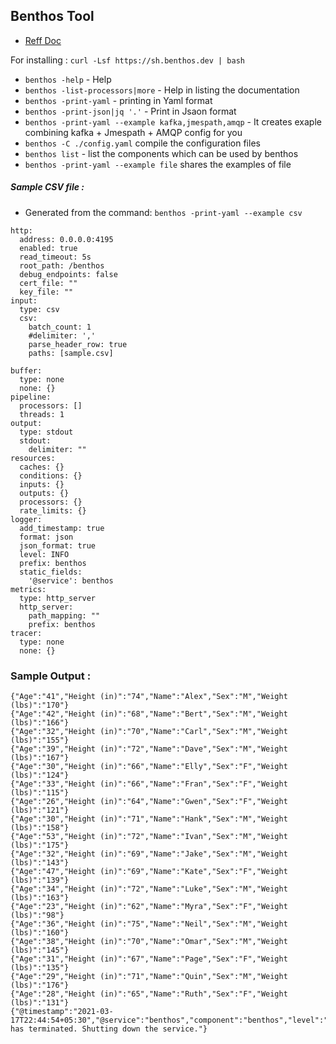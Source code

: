 ## Benthos Tool
- [Reff Doc](https://www.benthos.dev/docs/about)

For installing : `curl -Lsf https://sh.benthos.dev | bash`

- `benthos -help` - Help
- `benthos -list-processors|more` - Help in listing the documentation
- `benthos -print-yaml` - printing in Yaml format
- `benthos -print-json|jq '.'` - Print in Jsaon format
- `benthos -print-yaml --example kafka,jmespath,amqp` - It creates exaple combining kafka + Jmespath + AMQP config for you
- `benthos -C ./config.yaml` compile the configuration files
- `benthos list` - list the components which can be used by benthos
- `benthos -print-yaml --example file` shares the examples of file 


##### Sample CSV file :
- Generated from the command: `benthos -print-yaml --example csv`
```
http:
  address: 0.0.0.0:4195
  enabled: true
  read_timeout: 5s
  root_path: /benthos
  debug_endpoints: false
  cert_file: ""
  key_file: ""
input:
  type: csv
  csv:
    batch_count: 1
    #delimiter: ','
    parse_header_row: true
    paths: [sample.csv]
    
buffer:
  type: none
  none: {}
pipeline:
  processors: []
  threads: 1
output:
  type: stdout
  stdout:
    delimiter: ""
resources:
  caches: {}
  conditions: {}
  inputs: {}
  outputs: {}
  processors: {}
  rate_limits: {}
logger:
  add_timestamp: true
  format: json
  json_format: true
  level: INFO
  prefix: benthos
  static_fields:
    '@service': benthos
metrics:
  type: http_server
  http_server:
    path_mapping: ""
    prefix: benthos
tracer:
  type: none
  none: {}

```

### Sample Output :
```
{"Age":"41","Height (in)":"74","Name":"Alex","Sex":"M","Weight (lbs)":"170"}
{"Age":"42","Height (in)":"68","Name":"Bert","Sex":"M","Weight (lbs)":"166"}
{"Age":"32","Height (in)":"70","Name":"Carl","Sex":"M","Weight (lbs)":"155"}
{"Age":"39","Height (in)":"72","Name":"Dave","Sex":"M","Weight (lbs)":"167"}
{"Age":"30","Height (in)":"66","Name":"Elly","Sex":"F","Weight (lbs)":"124"}
{"Age":"33","Height (in)":"66","Name":"Fran","Sex":"F","Weight (lbs)":"115"}
{"Age":"26","Height (in)":"64","Name":"Gwen","Sex":"F","Weight (lbs)":"121"}
{"Age":"30","Height (in)":"71","Name":"Hank","Sex":"M","Weight (lbs)":"158"}
{"Age":"53","Height (in)":"72","Name":"Ivan","Sex":"M","Weight (lbs)":"175"}
{"Age":"32","Height (in)":"69","Name":"Jake","Sex":"M","Weight (lbs)":"143"}
{"Age":"47","Height (in)":"69","Name":"Kate","Sex":"F","Weight (lbs)":"139"}
{"Age":"34","Height (in)":"72","Name":"Luke","Sex":"M","Weight (lbs)":"163"}
{"Age":"23","Height (in)":"62","Name":"Myra","Sex":"F","Weight (lbs)":"98"}
{"Age":"36","Height (in)":"75","Name":"Neil","Sex":"M","Weight (lbs)":"160"}
{"Age":"38","Height (in)":"70","Name":"Omar","Sex":"M","Weight (lbs)":"145"}
{"Age":"31","Height (in)":"67","Name":"Page","Sex":"F","Weight (lbs)":"135"}
{"Age":"29","Height (in)":"71","Name":"Quin","Sex":"M","Weight (lbs)":"176"}
{"Age":"28","Height (in)":"65","Name":"Ruth","Sex":"F","Weight (lbs)":"131"}
{"@timestamp":"2021-03-17T22:44:54+05:30","@service":"benthos","component":"benthos","level":"INFO","message":"Pipeline has terminated. Shutting down the service."}
```
